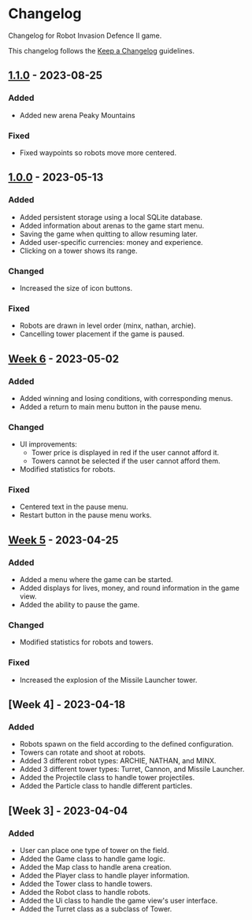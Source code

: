 # Changelog

Changelog for Robot Invasion Defence II game.

This changelog follows the [Keep a Changelog](https://keepachangelog.com/en/1.0.0/) guidelines.

## [1.1.0]() - 2023-08-25

### Added
- Added new arena Peaky Mountains

### Fixed

- Fixed waypoints so robots move more centered.

## [1.0.0](https://github.com/3nd3r1/ot-harjoitustyo/releases/tag/1.0.0) - 2023-05-13

### Added

-   Added persistent storage using a local SQLite database.
-   Added information about arenas to the game start menu.
-   Saving the game when quitting to allow resuming later.
-   Added user-specific currencies: money and experience.
-   Clicking on a tower shows its range.

### Changed

-   Increased the size of icon buttons.

### Fixed

-   Robots are drawn in level order (minx, nathan, archie).
-   Cancelling tower placement if the game is paused.

## [Week 6](https://github.com/3nd3r1/ot-harjoitustyo/releases/tag/viikko6) - 2023-05-02

### Added

-   Added winning and losing conditions, with corresponding menus.
-   Added a return to main menu button in the pause menu.

### Changed

-   UI improvements:
    -   Tower price is displayed in red if the user cannot afford it.
    -   Towers cannot be selected if the user cannot afford them.
-   Modified statistics for robots.

### Fixed

-   Centered text in the pause menu.
-   Restart button in the pause menu works.

## [Week 5](https://github.com/3nd3r1/ot-harjoitustyo/releases/tag/viikko5) - 2023-04-25

### Added

-   Added a menu where the game can be started.
-   Added displays for lives, money, and round information in the game view.
-   Added the ability to pause the game.

### Changed

-   Modified statistics for robots and towers.

### Fixed

-   Increased the explosion of the Missile Launcher tower.

## [Week 4] - 2023-04-18

### Added

-   Robots spawn on the field according to the defined configuration.
-   Towers can rotate and shoot at robots.
-   Added 3 different robot types: ARCHIE, NATHAN, and MINX.
-   Added 3 different tower types: Turret, Cannon, and Missile Launcher.
-   Added the Projectile class to handle tower projectiles.
-   Added the Particle class to handle different particles.

## [Week 3] - 2023-04-04

### Added

-   User can place one type of tower on the field.
-   Added the Game class to handle game logic.
-   Added the Map class to handle arena creation.
-   Added the Player class to handle player information.
-   Added the Tower class to handle towers.
-   Added the Robot class to handle robots.
-   Added the Ui class to handle the game view's user interface.
-   Added the Turret class as a subclass of Tower.

